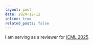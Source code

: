 ```yaml
---
layout: post
date: 2024-12-12
inline: true
related_posts: false
---
```


I am serving as a reviewer for [ICML 2025](https://icml.cc/Conferences/2025).
